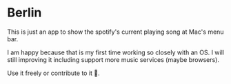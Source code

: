 # Berlin

This is just an app to show the spotify's current playing song at Mac's menu bar.

I am happy because that is my first time working so closely with an OS. I will still improving it including support more music services (maybe browsers).

Use it freely or contribute to it 🙂.
